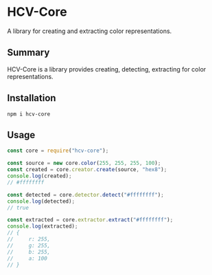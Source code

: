 # HCV-Core
A library for creating and extracting color representations.

## Summary
HCV-Core is a library provides creating, detecting, extracting for color representations. 

## Installation
```
npm i hcv-core
```

## Usage
```javascript
const core = require("hcv-core");

const source = new core.color(255, 255, 255, 100);
const created = core.creator.create(source, "hex8");
console.log(created);
// #ffffffff

const detected = core.detector.detect("#ffffffff");
console.log(detected);
// true

const extracted = core.extractor.extract("#ffffffff");
console.log(extracted);
// {
//     r: 255,
//     g: 255,
//     b: 255,
//     a: 100
// }
```